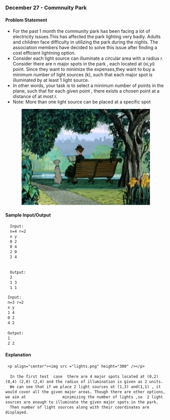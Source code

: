 
### December 27 - Commnuity Park

  #### Problem Statement 
 
  - For the past 1 month the community park has been facing a lot of electricity issues.This has affected the park lighting very badly. Adults and children face       difficulty in utilizing the park during the nights. The association members have decided to solve this issue after finding a cost efficient lightning option. 
  - Consider each light source can illuminate a circular area with a radius r. Consider there are n major spots in the park , each located at (xi,yi) point.         Since they want to minimize the expenses,they want to buy a minimum number of light sources (k), such that each major spot  is illuminated by at least 1         light source.
  - In other words, your task is to select a minimum number of points in the plane, such that for each given point , there exists a chosen point at a distance of     at most r.
  - Note: More than one light source can be placed at a specific spot
  
  <p align="center"><img src ="park.webp" height = "300"/></p>       
 
 #### Sample Input/Output 
  ```
    Input: 
    n=4 r=2
    x y
    0 2
    0 4
    2 0
    2 4

        
    Output: 
    2
    1 3
    1 1

  ```
  ```
   Input: 
   n=3 r=2
   x y
   1 4
   0 2 
   4 2

   Output: 
   1
   2 2

  ```
   #### Explanation
 ```
  <p align="center"><img src ="lights.png" height="300" /></p>
  
   In the first test  case  there are 4 major spots located at (0,2) (0,4) (2,0) (2,4) and the radius of illumination is given as 2 units.
   We can see that if we place 2 light sources at (1,3) and(1,1) , it would cover all the given major areas. Though there are other options, we aim at                minimizing the number of lights ,so  2 light sources are enough to illuminate the given major spots in the park.
   Then number of light sources along with their coordinates are displayed.
   
  ```
 
